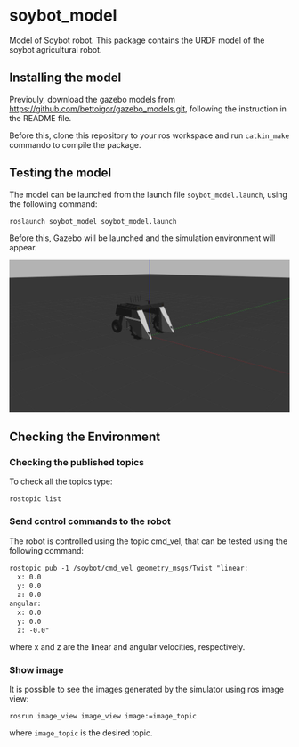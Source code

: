 # soybot_model
Model of Soybot robot.
This package contains the URDF model of the soybot agricultural robot.

## Installing the model
Previouly, download the gazebo models from <https://github.com/bettoigor/gazebo_models.git>, following the instruction in the README file.

Before this, clone this repository to your ros workspace and run ```catkin_make``` commando  to compile the package.


## Testing the model
The model can be launched from the launch file ```soybot_model.launch```, using the following command:
```
roslaunch soybot_model soybot_model.launch
```
Before this, Gazebo will be launched and the simulation environment will appear.

![Configurator](/doc/robot_default_env.jpg)

## Checking the Environment
### Checking the published topics
To check all the topics type:

```
rostopic list
```

### Send control commands to the robot
The robot is controlled using the topic cmd_vel, that can be tested using the following command:
```
rostopic pub -1 /soybot/cmd_vel geometry_msgs/Twist "linear:
  x: 0.0
  y: 0.0
  z: 0.0
angular:
  x: 0.0
  y: 0.0
  z: -0.0"
```
where x and z are the linear and angular velocities, respectively.

### Show image
It is possible to see the images generated by the simulator using ros image view:
```
rosrun image_view image_view image:=image_topic
```
where ```image_topic``` is the desired topic.



